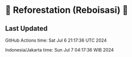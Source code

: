 
# 🌳 Reforestation (Reboisasi) 🌲

## Last Updated

GitHub Actions time: Sat Jul  6 21:17:36 UTC 2024

Indonesia/Jakarta time: Sun Jul  7 04:17:36 WIB 2024
